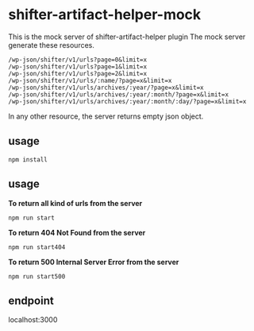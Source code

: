 # shifter-artifact-helper-mock
This is the mock server of shifter-artifact-helper plugin
The mock server generate these resources.

```
/wp-json/shifter/v1/urls?page=0&limit=x
/wp-json/shifter/v1/urls?page=1&limit=x
/wp-json/shifter/v1/urls?page=2&limit=x
/wp-json/shifter/v1/urls/:name/?page=x&limit=x
/wp-json/shifter/v1/urls/archives/:year/?page=x&limit=x
/wp-json/shifter/v1/urls/archives/:year/:month/?page=x&limit=x
/wp-json/shifter/v1/urls/archives/:year/:month/:day/?page=x&limit=x
```

In any other resource, the server returns empty json object.

## usage

```
npm install
```

## usage

**To return all kind of urls from the server**
```
npm run start
```

**To return 404 Not Found from the server**
```
npm run start404
```

**To return 500 Internal Server Error from the server**
```
npm run start500
```

## endpoint

localhost:3000
